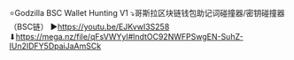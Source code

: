 ⭐Godzilla BSC Wallet Hunting V1
⤵哥斯拉区块链钱包助记词碰撞器/密钥碰撞器（BSC链）
▶https://youtu.be/EJKvwI3S258
⬇https://mega.nz/file/qFsVWYyI#lndtOC92NWFPSwgEN-SuhZ-IUn2IDFY5DpaiJaAmSCk
